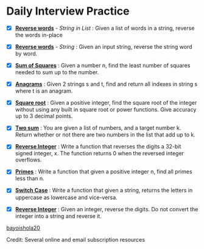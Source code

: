 # Daily Interview Practice

- [x] [**Reverse words**](https://github.com/bayoishola20/Python-All/blob/master/D.I.P/01_DP_Reverse_Words_List.py) - *String in List* : Given a list of words in a string, reverse the words in-place

- [x] [**Reverse words**](https://github.com/bayoishola20/Python-All/blob/master/D.I.P/02_DP_Reverse_Words_String.py) - *String* : Given an input string, reverse the string word by word.

- [x] [**Sum of Squares**](https://github.com/bayoishola20/Python-All/blob/master/D.I.P/03_DP_Sum_Squares.py) : Given a number n, find the least number of squares needed to sum up to the number.

- [x] [**Anagrams**](https://github.com/bayoishola20/Python-All/blob/master/D.I.P/04_DP_Anagrams_String.py) : Given 2 strings s and t, find and return all indexes in string s where t is an anagram.

- [x] [**Square root**](https://github.com/bayoishola20/Python-All/blob/master/D.I.P/05_DP_Square_root.py) : Given a positive integer, find the square root of the integer without using any built in square root or power functions. Give accuracy up to 3 decimal points.

- [x] [**Two sum**](https://github.com/bayoishola20/Python-All/blob/master/D.I.P/06_DP_Two_Sum.py) : You are given a list of numbers, and a target number k. Return whether or not there are two numbers in the list that add up to k.

- [x] [**Reverse Integer**](https://github.com/bayoishola20/Python-All/blob/master/D.I.P/07_DP_Reverse_Integer.py) : Write a function that reverses the digits a 32-bit signed integer, x. The function returns 0 when the reversed integer overflows.

- [x] [**Primes**](https://github.com/bayoishola20/Python-All/blob/master/D.I.P/08_DP_Primes.py) : Write a function that given a positive integer n, find all primes less than n.

- [x] [**Switch Case**](https://github.com/bayoishola20/Python-All/blob/master/D.I.P/09_DP_Switch_Case.py) : Write a function that given a string, returns the letters in uppercase as lowercase and vice-versa.

- [x] [**Reverse Integer**](https://github.com/bayoishola20/Python-All/blob/master/D.I.P/10_DP_Reverse_Integer.py) : Given an integer, reverse the digits. Do not convert the integer into a string and reverse it.

[bayoishola20](http://bayoishola20.github.io)


Credit: Several online and email subscription resources
